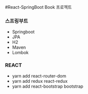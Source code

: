 #React-SpringBoot Book 프로젝트

### 스프링부트
- Springboot
- JPA
- H2
- Maven
- Lombok

### REACT
- yarn add react-router-dom
- yarn add redux react-redux
- yarn add react-bootstrap bootstrap
